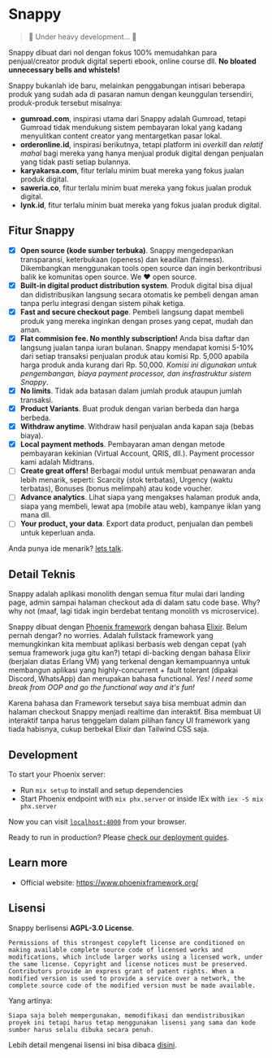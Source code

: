 # Snappy

> 🚧 Under heavy development... 🚧

Snappy dibuat dari nol dengan fokus 100% memudahkan para penjual/creator produk digital seperti ebook, online course dll. **No bloated unnecessary bells and whistels!**

Snappy bukanlah ide baru, melainkan penggabungan intisari beberapa produk yang sudah ada di pasaran namun dengan keunggulan tersendiri, produk-produk tersebut misalnya:

- **gumroad.com**, inspirasi utama dari Snappy adalah Gumroad, tetapi Gumroad tidak mendukung sistem pembayaran lokal yang kadang menyulitkan content creator yang mentargetkan pasar lokal.
- **orderonline.id**, inspirasi berikutnya, tetapi platform ini *overkill* dan *relatif mahal* bagi mereka yang hanya menjual produk digital dengan penjualan yang tidak pasti setiap bulannya.
- **karyakarsa.com**, fitur terlalu minim buat mereka yang fokus jualan produk digital.
- **saweria.co**, fitur terlalu minim buat mereka yang fokus jualan produk digital.
- **lynk.id**, fitur terlalu minim buat mereka yang fokus jualan produk digital.

## Fitur Snappy

- [x] **Open source (kode sumber terbuka)**. Snappy mengedepankan transparansi, keterbukaan (openess) dan keadilan (fairness). Dikembangkan menggunakan tools open source dan ingin berkontribusi balik ke komunitas open source. We ❤️ open source.
- [x] **Built-in digital product distribution system**. Produk digital bisa dijual dan didistribusikan langsung secara otomatis ke pembeli dengan aman tanpa perlu integrasi dengan sistem pihak ketiga.
- [x] **Fast and secure checkout page**. Pembeli langsung dapat membeli produk yang mereka inginkan dengan proses yang cepat, mudah dan aman.
- [x] **Flat commision fee. No monthly subscription!** Anda bisa daftar dan langsung jualan tanpa iuran bulanan. Snappy mendapat komisi 5-10% dari setiap transaksi penjualan produk atau komisi Rp. 5,000 apabila harga produk anda kurang dari Rp. 50,000. _Komisi ini digunakan untuk pengembangan, biaya payment processor, dan insfrastruktur sistem Snappy_.
- [x] **No limits**. Tidak ada batasan dalam jumlah produk ataupun jumlah transaksi.
- [x] **Product Variants**. Buat produk dengan varian berbeda dan harga berbeda.
- [x] **Withdraw anytime**. Withdraw hasil penjualan anda kapan saja (bebas biaya).
- [x] **Local payment methods**. Pembayaran aman dengan metode pembayaran kekinian (Virtual Account, QRIS, dll.). Payment processor kami adalah Midtrans.
- [ ] **Create great offers!** Berbagai modul untuk membuat penawaran anda lebih menarik, seperti: Scarcity (stok terbatas), Urgency (waktu terbatas), Bonuses (bonus melimpah) atau kode voucher.
- [ ] **Advance analytics**. Lihat siapa yang mengakses halaman produk anda, siapa yang membeli, lewat apa (mobile atau web), kampanye iklan yang mana dll.
- [ ] **Your product, your data**. Export data product, penjualan dan pembeli untuk keperluan anda.

Anda punya ide menarik? [lets talk](https://github.com/ekaputra07/snappy/discussions).

## Detail Teknis

Snappy adalah aplikasi monolith dengan semua fitur mulai dari landing page, admin sampai halaman checkout ada di dalam satu code base. Why? why not (maaf, lagi tidak ingin berdebat tentang monolith vs microservice).

Snappy dibuat dengan [Phoenix framework](https://www.phoenixframework.org/) dengan bahasa [Elixir](https://elixir-lang.org/). Belum pernah dengar? no worries. Adalah fullstack framework yang memungkinkan kita membuat aplikasi berbasis web dengan cepat (yah semua framework juga gitu kan?) tetapi di-backing dengan bahasa Elixir (berjalan diatas Erlang VM) yang terkenal dengan kemampuannya untuk membangun aplikasi yang highly-concurrent + fault tolerant (dipakai Discord, WhatsApp) dan merupakan bahasa functional. *Yes! I need some break from OOP and go the functional way and it's fun!*

Karena bahasa dan Framework tersebut saya bisa membuat admin dan halaman checkout Snappy menjadi realtime dan interaktif. Bisa membuat UI interaktif tanpa harus tenggelam dalam pilihan fancy UI framework yang tiada habisnya, cukup berbekal Elixir dan Tailwind CSS saja.

## Development

To start your Phoenix server:

  * Run `mix setup` to install and setup dependencies
  * Start Phoenix endpoint with `mix phx.server` or inside IEx with `iex -S mix phx.server`

Now you can visit [`localhost:4000`](http://localhost:4000) from your browser.

Ready to run in production? Please [check our deployment guides](https://hexdocs.pm/phoenix/deployment.html).

## Learn more

  * Official website: https://www.phoenixframework.org/

## Lisensi

Snappy berlisensi **AGPL-3.0 License**.
```
Permissions of this strongest copyleft license are conditioned on making available complete source code of licensed works and modifications, which include larger works using a licensed work, under the same license. Copyright and license notices must be preserved. Contributors provide an express grant of patent rights. When a modified version is used to provide a service over a network, the complete source code of the modified version must be made available.
```

Yang artinya:
```
Siapa saja boleh mempergunakan, memodifikasi dan mendistribusikan proyek ini tetapi harus tetap menggunakan lisensi yang sama dan kode sumber harus selalu dibuka secara penuh.
```

Lebih detail mengenai lisensi ini bisa dibaca [disini](https://github.com/ekaputra07/snappy/blob/main/LICENSE).
